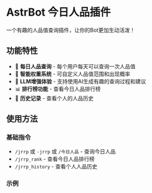 # AstrBot 今日人品插件

一个有趣的人品值查询插件，让你的Bot更加生动活泼！

## 功能特性

- 🔮 **每日人品查询** - 每个用户每天可以查询一次人品值
- 🎯 **智能权重系统** - 可自定义人品值范围和出现概率
- 🤖 **LLM增强体验** - 支持使用AI生成有趣的查询过程和建议
- 📊 **排行榜功能** - 查看今日人品排行榜
- 📜 **历史记录** - 查看个人的人品历史

## 使用方法

### 基础指令
- `/jrrp` 或 `-jrrp` 或 `/今日人品` - 查询今日人品
- `/jrrp_rank` - 查看今日人品排行榜
- `/jrrp_history` - 查看个人人品历史

### 示例
